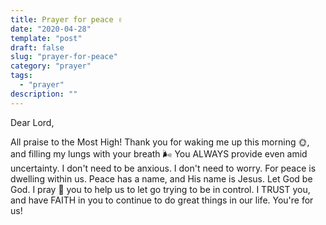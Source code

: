 ```yaml
---
title: Prayer for peace ✌️
date: "2020-04-28"
template: "post"
draft: false
slug: "prayer-for-peace"
category: "prayer"
tags:
  - "prayer"
description: ""
---
```


Dear Lord,

All praise to the Most High! Thank you for waking me up this morning 🌞, and filling my lungs with your breath 🌬️ You ALWAYS provide even amid uncertainty. I don't need to be anxious. I don't need to worry. For peace is dwelling within us. Peace has a name, and His name is Jesus. Let God be God. I pray 🙏 you to help us to let go trying to be in control. I TRUST you, and have FAITH in you to continue to do great things in our life. You're for us!